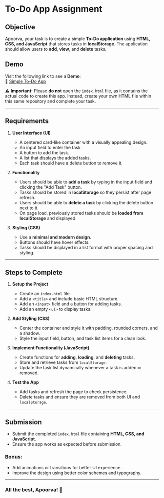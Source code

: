 # To-Do App Assignment

## Objective
Apoorva, your task is to create a simple **To-Do application** using **HTML, CSS, and JavaScript** that stores tasks in **localStorage**. The application should allow users to **add**, **view**, and **delete** tasks.

## Demo
Visit the following link to see a **Demo**:  
🔗 [Simple To-Do App](https://rajgop1.github.io/simple-todo-app/)  

⚠ **Important:** Please **do not** open the `index.html` file, as it contains the actual code to create this app. Instead, create your own HTML file within this same repository and complete your task.

---

## Requirements

1. **User Interface (UI)**
   - A centered card-like container with a visually appealing design.
   - An input field to enter the task.
   - A button to add the task.
   - A list that displays the added tasks.
   - Each task should have a delete button to remove it.

2. **Functionality**
   - Users should be able to **add a task** by typing in the input field and clicking the "Add Task" button.
   - Tasks should be stored in **localStorage** so they persist after page refresh.
   - Users should be able to **delete a task** by clicking the delete button next to it.
   - On page load, previously stored tasks should be **loaded from localStorage** and displayed.

3. **Styling (CSS)**
   - Use a **minimal and modern design**.
   - Buttons should have hover effects.
   - Tasks should be displayed in a list format with proper spacing and styling.

---

## Steps to Complete

1. **Setup the Project**
   - Create an `index.html` file.
   - Add a `<title>` and include basic HTML structure.
   - Add an `<input>` field and a button for adding tasks.
   - Add an empty `<ul>` to display tasks.

2. **Add Styling (CSS)**
   - Center the container and style it with padding, rounded corners, and a shadow.
   - Style the input field, button, and task list items for a clean look.

3. **Implement Functionality (JavaScript)**
   - Create functions for **adding**, **loading**, and **deleting** tasks.
   - Store and retrieve tasks from `localStorage`.
   - Update the task list dynamically whenever a task is added or removed.

4. **Test the App**
   - Add tasks and refresh the page to check persistence.
   - Delete tasks and ensure they are removed from both UI and `localStorage`.

---

## Submission
- Submit the completed `index.html` file containing **HTML, CSS, and JavaScript**.
- Ensure the app works as expected before submission.

### Bonus:
- Add animations or transitions for better UI experience.
- Improve the design using better color schemes and typography.

---

### All the best, Apoorva! 🚀
